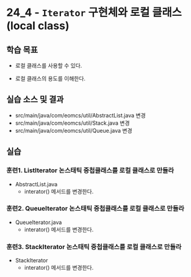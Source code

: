 # 24_4 - `Iterator` 구현체와 로컬 클래스 (local class)

## 학습 목표

- 로컬 클래스를 사용할 수 있다.

- 로컬 클래스의 용도를 이해한다.

## 실습 소스 및 결과

- src/main/java/com/eomcs/util/AbstractList.java 변경
- src/main/java/com/eomcs/util/Stack.java 변경
- src/main/java/com/eomcs/util/Queue.java 변경

## 실습

### 훈련1. ListIterator 논스태틱 중첩클래스를 로컬 클래스로 만들라

- AbstractList.java 
  - interator() 메서드를 변경한다.
  
### 훈련2. QueueIterator 논스태틱 중첩클래스를 로컬 클래스로 만들라

- QueueIterator.java 
  - interator() 메서드를 변경한다.
  
### 훈련3. StackIterator 논스태틱 중첩클래스를 로컬 클래스로 만들라

- StackIterator
  - interator() 메서드를 변경한다.